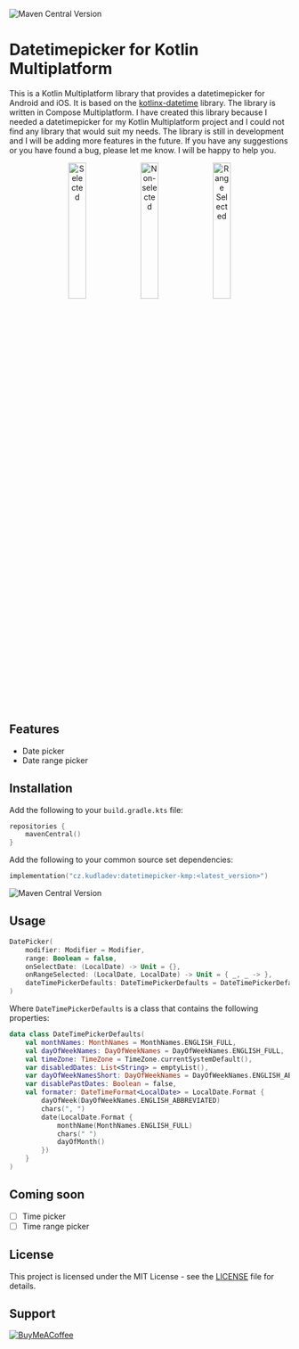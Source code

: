![Maven Central Version](https://img.shields.io/maven-central/v/cz.kudladev/datetimepicker-kmp)
# Datetimepicker for Kotlin Multiplatform
This is a Kotlin Multiplatform library that provides a datetimepicker for Android and iOS. It is based on the [kotlinx-datetime](https://github.com/Kotlin/kotlinx-datetime) library. The library is written in Compose Multiplatform. I have created this library because I needed a datetimepicker for my Kotlin Multiplatform project and I could not find any library that would suit my needs. The library is still in development and I will be adding more features in the future. If you have any suggestions or you have found a bug, please let me know. I will be happy to help you. 

<p align="center">
  <img src="https://github.com/user-attachments/assets/d75b5e8b-9211-4b25-af8a-2842420fffca" alt="Selected" width="25%">
  <img src="https://github.com/user-attachments/assets/3e4f31d0-c3bd-4942-b627-8daa3b0bcc04" alt="Non-selected" width="25%">
  <img src="https://github.com/user-attachments/assets/d5701105-b840-42f6-beaf-b51848a46752" alt="Range Selected" width="25%">
</p>

## Features
- Date picker
- Date range picker
## Installation
Add the following to your `build.gradle.kts` file:
```kotlin
repositories {
    mavenCentral()
}
```
Add the following to your common source set dependencies:
```kotlin
implementation("cz.kudladev:datetimepicker-kmp:<latest_version>")
```
![Maven Central Version](https://img.shields.io/maven-central/v/cz.kudladev/datetimepicker-kmp)
## Usage
```kotlin
DatePicker(
    modifier: Modifier = Modifier,
    range: Boolean = false,
    onSelectDate: (LocalDate) -> Unit = {},
    onRangeSelected: (LocalDate, LocalDate) -> Unit = { _, _ -> },
    dateTimePickerDefaults: DateTimePickerDefaults = DateTimePickerDefaults(),
)
```
Where `DateTimePickerDefaults` is a class that contains the following properties:
```kotlin
data class DateTimePickerDefaults(
    val monthNames: MonthNames = MonthNames.ENGLISH_FULL,
    val dayOfWeekNames: DayOfWeekNames = DayOfWeekNames.ENGLISH_FULL,
    val timeZone: TimeZone = TimeZone.currentSystemDefault(),
    var disabledDates: List<String> = emptyList(),
    var dayOfWeekNamesShort: DayOfWeekNames = DayOfWeekNames.ENGLISH_ABBREVIATED, // They are calculated from dayOfWeekNames
    var disablePastDates: Boolean = false,
    val formater: DateTimeFormat<LocalDate> = LocalDate.Format {
        dayOfWeek(DayOfWeekNames.ENGLISH_ABBREVIATED)
        chars(", ")
        date(LocalDate.Format {
            monthName(MonthNames.ENGLISH_FULL)
            chars(" ")
            dayOfMonth()
        })
    }
)
```
## Coming soon
- [ ] Time picker
- [ ] Time range picker
## License
This project is licensed under the MIT License - see the [LICENSE](LICENSE) file for details.

## Support
[![BuyMeACoffee](https://raw.githubusercontent.com/pachadotdev/buymeacoffee-badges/main/bmc-white.svg)](https://buymeacoffee.com/kudl1k)

